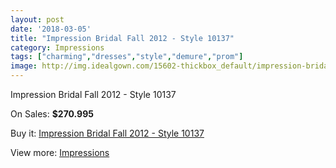 ```yaml
---
layout: post
date: '2018-03-05'
title: "Impression Bridal Fall 2012 - Style 10137"
category: Impressions
tags: ["charming","dresses","style","demure","prom"]
image: http://img.idealgown.com/15602-thickbox_default/impression-bridal-fall-2012-style-10137.jpg
---
```

Impression Bridal Fall 2012 - Style 10137

On Sales: **$270.995**
<a href="https://www.idealgown.com/en/impressions/6230-impression-bridal-fall-2012-style-10137.html"><amp-img layout="responsive" width="600" height="600" src="//img.idealgown.com/15602-thickbox_default/impression-bridal-fall-2012-style-10137.jpg" alt="Impression Bridal Fall 2012 - Style 10137 0" /></a>
<a href="https://www.idealgown.com/en/impressions/6230-impression-bridal-fall-2012-style-10137.html"><amp-img layout="responsive" width="600" height="600" src="//img.idealgown.com/15604-thickbox_default/impression-bridal-fall-2012-style-10137.jpg" alt="Impression Bridal Fall 2012 - Style 10137 1" /></a>
<a href="https://www.idealgown.com/en/impressions/6230-impression-bridal-fall-2012-style-10137.html"><amp-img layout="responsive" width="600" height="600" src="//img.idealgown.com/15603-thickbox_default/impression-bridal-fall-2012-style-10137.jpg" alt="Impression Bridal Fall 2012 - Style 10137 2" /></a>

Buy it: [Impression Bridal Fall 2012 - Style 10137](https://www.idealgown.com/en/impressions/6230-impression-bridal-fall-2012-style-10137.html "Impression Bridal Fall 2012 - Style 10137")

View more: [Impressions](https://www.idealgown.com/en/91-impressions "Impressions")